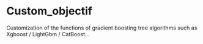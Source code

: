 # Custom_objectif
Customization of the functions of gradient boosting tree algorithms such as Xgboost / LightGbm / CatBoost...
